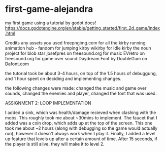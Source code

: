 # first-game-alejandra
my first game using a tutorial by godot docs!
https://docs.godotengine.org/en/stable/getting_started/first_2d_game/index.html

Credits any assets you used
freepngimg.com for all the kirby running
animation hub - fandom for jumping kirby
wikirby for idle kirby
the noun project for blob star
josefpres on freesound.org for music
EVretro on freesound.org for game over sound
Daydream Font by DoubleGum on Dafont.com

the tutorial took be about 3-4 hours, on top of the 1.5 hours of debuggung, and 1 hour spent on deciding and implementing changes.

the following changes were made: changed the music and game over sounds, changed the enemies and player, changed the font that was used.

ASSIGNMENT 2: LOOP IMPLEMENTATION

I added a sink, which was health/damage recieved when clashing with the mobs. This roughly took me about ~30mins to implement. The faucet that I added was a coin drop, which adds up at the top of the screen. This one took me about ~2 hours (along with debugging so the game would actually run), however it doesn't always work when I play it. Finally, I added a level up feature that levels up after a certain amount of time. After 15 seconds, if the player is still alive, they will make it to level 2. 

